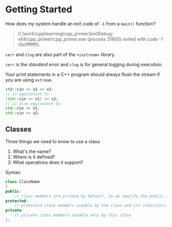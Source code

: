 # Getting Started

How does my system handle an exit code of `-1` from a `main()` function?
> C:\work\cpp\learning\cpp_primer\bin\Debug-x64\cpp_primer\cpp_primer.exe (process 31800) exited with code -1 (0xffffffff).

`cerr` and `clog` are also part of the `<iostream>` library.

`cerr` is the *standard error* and `clog` is for general logging during execution.

Your print statements in a C++ program should always flush the stream if you are using `ostream`.

```c++
std::cin >> v1 >> v2;
// is equivalent to
(std::cin >> v1) >> v2;
// is also equivalent to
std::cin >> v1;
std::cin >> v2;
```

## Classes

Three things we need to know to use a class:
1. What's the name?
2. Where is it defined?
3. What operations does it support?

Syntax:
```c++
class ClassName
{
public:
    // class members are private by default, so we specify the public interface
protected:
    // protected class members useable by the class and its inheritors
private:
    // private class members useable only by this class
};
```

